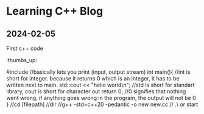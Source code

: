 # Learning C++ Blog

## 2024-02-05

First c++ code

:thumbs_up:

#include<iostream> //basically lets you print (input, output stream)
int main(){ //int is short for integer. because it returns 0 which is an integer, it has to be written next to main.
	std::cout << "hello world\n"; //std is short for standart library, cout is short for character out
	return 0; //0 signifies that nothing went wrong, if anything goes wrong in the program, the output will not be 0	
}
//cd [filepath]
//dir
//g++ -std=c++20 -pedantic -o new new.cc
// .\ or start